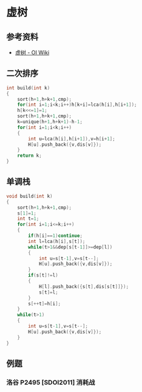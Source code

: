 # 虚树

## 参考资料

- [虚树 - OI Wiki](https://oi-wiki.org/graph/virtual-tree/)

## 二次排序

```cpp
int build(int k)
{
	sort(h+1,h+k+1,cmp);
	for(int i=1;i<k;i++)h[k+i]=lca(h[i],h[i+1]);
	h[k<<=1]=1;
	sort(h+1,h+k+1,cmp);
	k=unique(h+1,h+k+1)-h-1;
	for(int i=1;i<k;i++)
	{
		int u=lca(h[i],h[i+1]),v=h[i+1];
		H[u].push_back({v,dis[v]});
	}
	return k;
}
```

## 单调栈

```cpp
void build(int k)
{
	sort(h+1,h+k+1,cmp);
	s[1]=1;
	int t=1;
	for(int i=1;i<=k;i++)
	{
		if(h[i]==1)continue;
		int l=lca(h[i],s[t]);
		while(t>1&&dep[s[t-1]]>=dep[l])
		{
			int u=s[t-1],v=s[t--];
			H[u].push_back({v,dis[v]});
		}
		if(s[t]!=l)
		{
			H[l].push_back({s[t],dis[s[t]]});
			s[t]=l;
		}
		s[++t]=h[i];
	}
	while(t>1)
	{
		int u=s[t-1],v=s[t--];
		H[u].push_back({v,dis[v]});
	}
}
```

## 例题

### 洛谷 P2495 [SDOI2011] 消耗战

<Problem id="P2495" />
